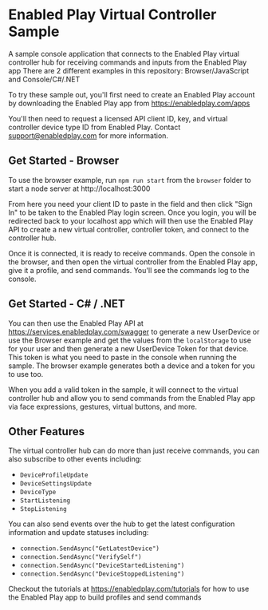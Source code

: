 # Enabled Play Virtual Controller Sample
A sample console application that connects to the Enabled Play virtual controller hub for receiving commands and inputs from the Enabled Play app
There are 2 different examples in this repository: Browser/JavaScript and Console/C#/.NET


To try these sample out, you'll first need to create an Enabled Play account by downloading the Enabled Play app from https://enabledplay.com/apps

You'll then need to request a licensed API client ID, key, and virtual controller device type ID from Enabled Play. Contact support@enabledplay.com for more information.

## Get Started - Browser

To use the browser example, run `npm run start` from the `browser` folder to start a node server at http://localhost:3000

From here you need your client ID to paste in the field and then click "Sign In" to be taken to the Enabled Play login screen. Once you login, you will be redirected back to your localhost app which will then use the Enabled Play API to create a new virtual controller, controller token, and connect to the controller hub.

Once it is connected, it is ready to receive commands. Open the console in the browser, and then open the virtual controller from the Enabled Play app, give it a profile, and send commands. You'll see the commands log to the console.

## Get Started - C# / .NET


You can then use the Enabled Play API at https://services.enabledplay.com/swagger to generate a new UserDevice or use the Browser example and get the values from the `localStorage` to use for your user and then generate a new UserDevice Token for that device. This token is what you need to paste in the console when running the sample. The browser example generates both a device and a token for you to use too.

When you add a valid token in the sample, it will connect to the virtual controller hub and allow you to send commands from the Enabled Play app via face expressions, gestures, virtual buttons, and more.

## Other Features

The virtual controller hub can do more than just receive commands, you can also subscribe to other events including:
- `DeviceProfileUpdate`
- `DeviceSettingsUpdate`
- `DeviceType`
- `StartListening`
- `StopListening`

You can also send events over the hub to get the latest configuration information and update statuses including:

- `connection.SendAsync("GetLatestDevice")`
- `connection.SendAsync("VerifySelf")`
- `connection.SendAsync("DeviceStartedListening")`
- `connection.SendAsync("DeviceStoppedListening")`

Checkout the tutorials at https://enabledplay.com/tutorials for how to use the Enabled Play app to build profiles and send commands

